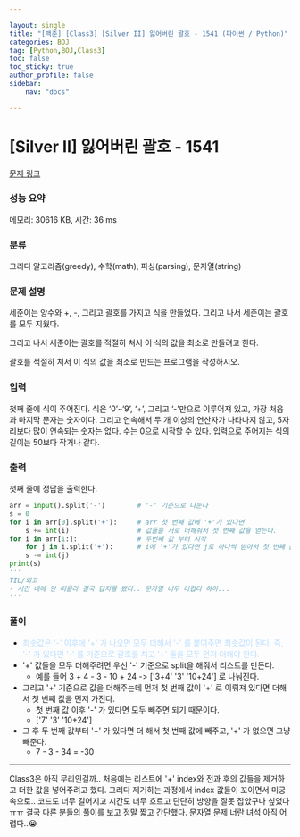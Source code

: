 ```yaml
---

layout: single
title: "[백준] [Class3] [Silver II] 잃어버린 괄호 - 1541 (파이썬 / Python)"
categories: BOJ
tag: [Python,BOJ,Class3]
toc: false
toc_sticky: true
author_profile: false
sidebar:
    nav: "docs"

---
```

# [Silver II] 잃어버린 괄호 - 1541 

[문제 링크](https://www.acmicpc.net/problem/1541) 

### 성능 요약

메모리: 30616 KB, 시간: 36 ms

### 분류

그리디 알고리즘(greedy), 수학(math), 파싱(parsing), 문자열(string)

### 문제 설명

<p>세준이는 양수와 +, -, 그리고 괄호를 가지고 식을 만들었다. 그리고 나서 세준이는 괄호를 모두 지웠다.</p>

<p>그리고 나서 세준이는 괄호를 적절히 쳐서 이 식의 값을 최소로 만들려고 한다.</p>

<p>괄호를 적절히 쳐서 이 식의 값을 최소로 만드는 프로그램을 작성하시오.</p>

### 입력 

 <p>첫째 줄에 식이 주어진다. 식은 ‘0’~‘9’, ‘+’, 그리고 ‘-’만으로 이루어져 있고, 가장 처음과 마지막 문자는 숫자이다. 그리고 연속해서 두 개 이상의 연산자가 나타나지 않고, 5자리보다 많이 연속되는 숫자는 없다. 수는 0으로 시작할 수 있다. 입력으로 주어지는 식의 길이는 50보다 작거나 같다.</p>

### 출력 

 <p>첫째 줄에 정답을 출력한다.</p>


```python
arr = input().split('-')        # '-' 기준으로 나눈다
s = 0
for i in arr[0].split('+'):     # arr 첫 번째 값에 '+'가 있다면
    s += int(i)                 # 값들을 서로 더해줘서 첫 번째 값을 얻는다.
for i in arr[1:]:               # 두번째 값 부터 시작
    for j in i.split('+'):      # i에 '+'가 있다면 j로 하나씩 받아서 첫 번째 값 s에 모두 빼준다.
    s -= int(j)
print(s)
'''
TIL/회고
- 시간 내에 안 떠올라 결국 답지를 봤다.. 문자열 너무 어렵다 하아...
'''
```

### 풀이

* <span style="color:#baddfe">최솟값은 '-' 이후에 '+' 가 나오면 모두 더해서 '-' 를 붙여주면 최솟값이 된다. 즉, '-' 가 있다면 '-' 를 기준으로 괄호를 치고 '+' 들을 모두 먼저 더해야 한다.</span>
* '+' 값들을 모두 더해주려면 우선 '-' 기준으로 split을 해줘서 리스트를 만든다.
   * 예를 들어 3 + 4 - 3 - 10 + 24 -> ['3+4' '3' '10+24'] 로 나눠진다.
* 그리고 '+' 기준으로 값을 더해주는데 먼저 첫 번째 값이 '+' 로 이뤄져 있다면 더해서 첫 번째 값을 먼저 가진다.
  * 첫 번째 값 이후 '-' 가 있다면 모두 빼주면 되기 때문이다.
  * ['7' '3' '10+24']
* 그 후 두 번째 값부터 '+' 가 있다면 더 해서 첫 번째 값에 빼주고, '+' 가 없으면 그냥 빼준다.
  * 7 - 3 - 34 = -30

---
Class3은 아직 무리인걸까.. 처음에는 리스트에 '+' index와 전과 후의 값들을 제거하고 더한 값을 넣어주려고 했다. 그러다 제거하는 과정에서 index 값들이 꼬이면서 미궁 속으로.. 코드도 너무 길어지고 시간도 너무 흐르고 단단히 방향을 잘못 잡았구나 싶었다 ㅠㅠ 결국 다른 분들의 풀이를 보고 정말 짧고 간단했다.
문자열 문제 너란 녀석 아직 어렵다..😭
